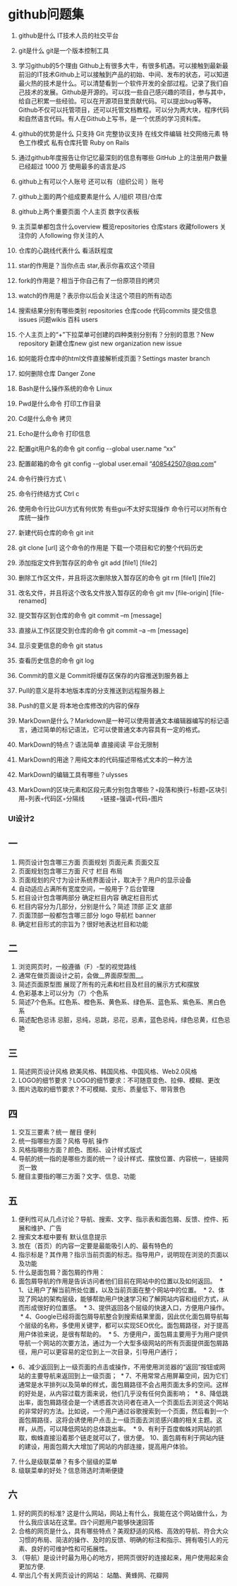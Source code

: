 # github问题集
1. github是什么 IT技术人员的社交平台
1. git是什么 git是一个版本控制工具
1. 学习github的5个理由 Github上有很多大牛，有很多机遇。可以接触到最新最前沿的IT技术Github上可以接触到产品的初始、中间、发布的状态，可以知道最火热的技术是什么。可以清楚看到一个软件开发的全部过程。记录了我们自己技术的发展。Github是开源的。可以找一些自己感兴趣的项目，参与其中，给自己积累一些经验。可以在开源项目里贡献代码。可以提出bug等等。Github不仅可以托管项目，还可以托管文档教程。可以分为两大块，程序代码和自然语言代码。有人在Github上写书，是一个优质的学习资料库。
1. github的优势是什么 只支持 Git 完整协议支持 在线文件编辑 社交网络元素 特色工作模式 私有仓库托管 Ruby on Rails 
1. 通过github年度报告让你记忆最深刻的信息有哪些 GitHub 上的注册用户数量已经超过 1000 万 使用最多的语言是JS
1. github上有可以个人账号 还可以有（组织公司 ）账号
1. github上面的两个组成要素是什么 人/组织 项目/仓库
1. github上两个重要页面 个人主页 数字仪表板
1. 主页菜单都包含什么overview		概览repositories		仓库stars		收藏followers		关注你的                                         人following	你关注的人
1. 仓库的心跳线代表什么 看活跃程度
1. star的作用是？当你点击 star,表示你喜欢这个项目
1. fork的作用是？相当于你自己有了一份原项目的拷贝
1. watch的作用是？表示你以后会关注这个项目的所有动态

1. 搜索结果分别有哪些类别 repositories	仓库code		代码commits		提交信息issues	问题wikis		百科 users	
1. 个人主页上的“+”下拉菜单可创建的四种类别分别有？分别的意思？New repository 新建仓库new gist new organization new issue
1. 如何能将仓库中的html文件直接解析成页面？Settings master branch
1. 如何删除仓库 Danger Zone
1. Bash是什么操作系统的命令 Linux
1. Pwd是什么命令 打印工作目录
1. Cd是什么命令 拷贝
1. Echo是什么命令 打印信息
1. 配置git用户名的命令 git config --global user.name “xx”
1. 配置邮箱的命令 git config --global user.email “408542507@qq.com”
1. 命令行换行方式 \
1. 命令行终结方式 Ctrl c
1. 使用命令行比GUI方式有何优势 有些gui不太好实现操作 命令行可以对所有仓库统一操作
1. 新建代码仓库的命令 git init
1. git clone [url] 这个命令的作用是 下载一个项目和它的整个代码历史
1. 添加指定文件到暂存区的命令 git add [file1] [file2]
1. 删除工作区文件，并且将这次删除放入暂存区的命令 git rm [file1] [file2]
1. 改名文件，并且将这个改名文件放入暂存区的命令 git mv [file-origin] [file-renamed]
1. 提交暂存区到仓库的命令 git commit –m [message]
1. 直接从工作区提交到仓库的命令 git commit –a –m [message]
1. 显示变更信息的命令 git status
1. 查看历史信息的命令 git log
1. Commit的意义是 Commit将缓存区保存的内容推送到服务器上
1. Pull的意义是将本地版本库的分支推送到远程服务器上
1. Push的意义是 将本地仓库修改的内容的保存
1. MarkDown是什么？Markdown是一种可以使用普通文本编辑器编写的标记语言，通过简单的标记语法，它可以使普通文本内容具有一定的格式。
1. MarkDown的特点？语法简单 直接阅读 平台无限制
1. MarkDown的用途？用纯文本的代码描述带格式文本的一种方法
1. MarkDown的编辑工具有哪些？ulysses 
1. MarkDown的区块元素和区段元素分别包含哪些？◦段落和换行◦标题◦区块引用◦列表◦代码区◦分隔线          ◦链接◦强调◦代码◦图片
### UI设计2
## 一
1. 网页设计包含哪三方面
页面规划 页面元素 页面交互
2. 页面规划包含哪三方面
尺寸 栏目 布局
3. 页面规划的尺寸为设计系统界面设计，取决于？用户的显示设备
4. 自动适应占满所有宽度空间，一般用于？后台管理
5. 栏目设计包含哪两部分 确定栏目内容 确定栏目形式
6. 栏目内容分为几部分，分别是什么？简述 顶部 正文 底部
7. 页面顶部一般都包含哪三部分 logo 导航栏 banner
8. 确定栏目形式的宗旨为？很好地表达栏目和功能
## 二
1. 浏览网页时，一般遵循（F）-型的视觉路线
2. 通常在做页面设计之前，会做__界面原型图__。
3. 简述页面原型图 展现了所有的元素和栏目及栏目的展示方式和摆放
4. 色彩基本上可以分为（7）个色系
5. 简述7个色系。红色系、橙色系、黄色系、绿色系、蓝色系、紫色系、黑白色系
6. 简述配色忌讳 忌脏，忌纯，忌跳，忌花，忌素，蓝色忌纯，绿色忌黄，红色忌艳

## 三
1. 简述网页设计风格 欧美风格、韩国风格、中国风格、Web2.0风格
2. LOGO的细节要求？LOGO的细节要求：不可随意变色、拉伸、模糊、更改
3. 图片选取的细节要求？不可模糊、变形、质量低下、带背景色
## 四
1. 交互三要素？统一 醒目 便利
2. 统一指哪些方面？风格 导航 操作
3. 风格指哪些方面？颜色、图标、设计样式版式
4. 导航的统一指的是哪些方面的统一？设计样式、摆放位置、内容统一，链接网页一致
5. 醒目主要指的哪三方面？文字、信息、功能
## 五
1. 便利性可从几点讨论？导航、搜索、文字、指示表和面包屑、反馈、控件、拓展和维护、广告
2. 搜索文本框中要有 默认信息提示
3. 放在（首页）的内容一定要是最能吸引人的、最有特色的
4. 指示标是？其作用？指示当前页面的标志。指导用户，说明现在浏览的页面以及功能
5. 什么是面包屑？面包屑的作用：
6. 面包屑导航的作用是告诉访问者他们目前在网站中的位置以及如何返回。
  * 1、让用户了解当前所处位置，以及当前页面在整个网站中的位置。 
  * 2、体现了网站的架构层级，能够帮助用户快速学习和了解网站内容和组织方式，从而形成很好的位置感。
  * 3、提供返回各个层级的快速入口，方便用户操作。 
  * 4、Google已经将面包屑导航整合到搜索结果里面，因此优化面包屑导航每个层级的名称，多使用关键字，都可以实现SEO优化。面包屑路径，对于提高用户体验来说，是很有帮助的。
  * 5、方便用户，面包屑主要用于为用户提供导航一个网站的次要方法，通过为一个大型多级网站的所有页面提供面包屑路径，用户可以更容易的定位到上一次目录，引导用户通行； 
  * 6、减少返回到上一级页面的点击或操作，不用使用浏览器的“返回”按钮或网站的主要导航来返回到上一级页面； 
  * 7、不用常常占用屏幕空间，因为它们通常是水平排列以及简单的样式，面包屑路径不会占用页面太多的空间。这样的好处是，从内容过载方面来说，他们几乎没有任何负面影响； 
  * 8、降低跳出率，面包屑路径会是一个诱惑首次访问者在进入一个页面后去浏览这个网站的非常好的方法。比如说，一个用户通过谷歌搜索到一个页面，然后看到一个面包屑路径，这将会诱使用户点击上一级页面去浏览感兴趣的相关主题。这样，从而，可以降低网站的总体跳出率。 
  * 9、有利于百度蜘蛛对网站的抓取，蜘蛛直接沿着那个链走就可以了，很方便。 10、面包屑有利于网站内链的建设，用面包屑大大增加了网站的内部连接，提高用户体验。
7. 什么是级联菜单？有多个层级的菜单
8. 级联菜单的好处？信息筛选时清晰便捷
## 六
1. 好的网页的标准? 这是什么网站，网站上有什么，我能在这个网站做什么，为什么我应该站在这里。四个问题用户能够快速回答
2. 合格的网页是什么，具有哪些特点？美观舒适的风格、高效的导航、符合大众习惯的布局、简洁的操作、及时的反馈、明确的标注和指示、拥有吸引人的元素、良好的可维护性和可拓展性。
3. （导航）是设计时最为用心的地方，把网页很好的连接起来，用户使用起来会更加方便.
4. 举出几个有关网页设计的网站：
站酷、黄蜂网、花瓣网
